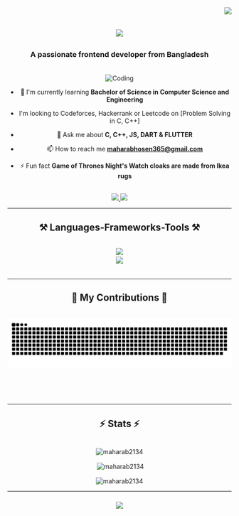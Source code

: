 <img align="right" src="https://visitor-badge.laobi.icu/badge?page_id=salesp07.salesp07" />

<h1 align="center">
    <img src="https://readme-typing-svg.herokuapp.com/?font=Righteous&size=35&center=true&vCenter=true&width=500&height=70&duration=4000&lines=Hi+There!+👋;+I'm+Md+Maharab+hosen;" />
</h1>

<h3 align="center">A passionate frontend developer from Bangladesh</h3>

<br/>


<div align="center">
<img align="center" alt="Coding"width="200" src="https://cdn.dribbble.com/users/1059583/screenshots/4171367/coding-freak.gif">

 - 🌱 I'm currently learning **Bachelor of Science in Computer Science and Engineering** <br/>

- I'm looking to Codeforces, Hackerrank or Leetcode on [Problem Solving in C, C++]<br/>

- 💬 Ask me about **C, C++, JS, DART & FLUTTER**<br/>

- 📫 How to reach me **maharabhosen365@gmail.com**<br/>

- ⚡ Fun fact **Game of Thrones Night's Watch cloaks are made from Ikea rugs**

</div>
 <br/>

<div  align="center"> 
  <a href="mailto:pedro.sales.maharabhosen365@gmail.com">
    <img src="https://img.shields.io/badge/Gmail-333333?style=for-the-badge&logo=gmail&logoColor=red" />
  </a>
  <a href="https://www.linkedin.com/in/md-maharab-hosen-679a70253/" target="_blank">
    <img src="https://img.shields.io/badge/LinkedIn-0077B5?style=for-the-badge&logo=linkedin&logoColor=white" target="_blank" />
  </a>
</div>

 <hr/>
 
<h2 align="center">⚒️ Languages-Frameworks-Tools ⚒️</h2>
<br/>
<div align="center">
    <img src="https://skillicons.dev/icons?i=c,cpp,python,javascript" /><br>
    <img src="https://skillicons.dev/icons?i=github,bootstrap,html,css,vscode,figma,git,flutter,linux,androidstudio" />
</div>

<br/>
<hr/>

<div  align="center">
  <h2>🐍 My Contributions 🐍</h2>
  <br>
  <img alt="snake eating my contributions" src="https://raw.githubusercontent.com/salesp07/salesp07/output/github-contribution-grid-snake.svg" />
  
  <br/><br/><br/>
</div>

<hr/>

<h2 align="center">⚡ Stats ⚡</h2>
<br>
<div align="center">
    
  <img width=390 src="https://github-readme-stats.vercel.app/api/top-langs?username=maharab2134&show_icons=true&locale=en&layout=compact" alt="maharab2134">
  <p>&nbsp;<img align="center" src="https://github-readme-stats.vercel.app/api?username=maharab2134&show_icons=true&locale=en" alt="maharab2134" /></p>
<p><img align="center" src="https://github-readme-streak-stats.herokuapp.com/?user=maharab2134&" alt="maharab2134" /></p>
</div>
<hr/>

<h3 align="center">
    <img src="https://readme-typing-svg.herokuapp.com/?font=Righteous&size=25&center=true&vCenter=true&width=500&height=70&duration=4000&lines=Thanks+for+visiting!+✌️;+I'm+always+ready+progruming+contest:">
</h3>


<br/>
